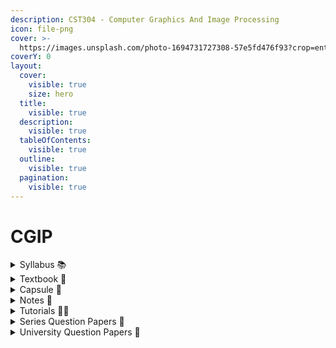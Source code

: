 ```yaml
---
description: CST304 - Computer Graphics And Image Processing
icon: file-png
cover: >-
  https://images.unsplash.com/photo-1694731727308-57e5fd476f93?crop=entropy&cs=srgb&fm=jpg&ixid=M3wxOTcwMjR8MHwxfHNlYXJjaHw2fHxjb21wdXRlciUyMGdyYXBoaWNzfGVufDB8fHx8MTczNTE4NzMyNnww&ixlib=rb-4.0.3&q=85
coverY: 0
layout:
  cover:
    visible: true
    size: hero
  title:
    visible: true
  description:
    visible: true
  tableOfContents:
    visible: true
  outline:
    visible: true
  pagination:
    visible: true
---
```


# CGIP

<details>

<summary>Syllabus 📚</summary>

[CST304](https://drive.google.com/file/d/1CGFUrB1vXHnznkOy2ksgj9Ic7NHG5FnG/view?usp=drive_link) 👈

</details>

<details>

<summary>Textbook 📖</summary>

[CGIP Textbook](https://drive.google.com/drive/folders/1ySfV84O-iHWNg3INgHxq1Mo3bU7GTKQe?usp=drive_link) 👈

</details>

<details>

<summary>Capsule 💊</summary>

[CGIP Short Notes](https://drive.google.com/drive/folders/1ldEL3UJN6BpY2cvtZoZpti-KyN0UkO-i?usp=drive_link) 👈

</details>

<details>

<summary>Notes 📒</summary>

[CGIP Notes](https://drive.google.com/drive/folders/1ZnHLBuLK8XYUhrKU3gTwUVvGFFCTMmyk?usp=drive_link) 👈

</details>

<details>

<summary>Tutorials 🧑‍🏫</summary>

[Computer Graphics by Vinay Mishra](https://youtube.com/playlist?list=PL4yL5rqgtVtq1NSGGz8ugZHV9PVk8xvQI\&feature=shared) 👈

[computer graphics tutorial for beginners - QuickCS](https://youtube.com/playlist?list=PL58YSwlpvFr0RTFpMri7d-haW_q1kivx6\&feature=shared)👈

[Computer Graphics Tutorial - tutorialspoint](https://www.tutorialspoint.com/computer_graphics/index.htm) 👈

[COMPUTER GRAPHICS & IMAGE PROCESSING - Namitha Ramachandran](https://youtube.com/playlist?list=PLpzddu_MrQ5arBI1m6DIO8qy20KpfKkDb\&feature=shared) 👈

</details>

<details>

<summary>Series Question Papers 📃</summary>

[CGIP Series QPs](https://drive.google.com/drive/folders/1bgQJY9qKXjwMbVzS8tv5IV7qApkIJpBd?usp=drive_link) 👈

</details>

<details>

<summary>University Question Papers 📄</summary>

[CGIP PYQs](https://drive.google.com/drive/folders/11ygC9lMRD6z2lGOy4fc5TS0xSk0KChwM?usp=drive_link) 👈

</details>
